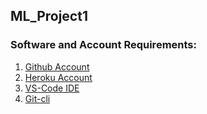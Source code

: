 ## ML_Project1

### Software and Account Requirements:

1. [Github Account](https://github.com)
2. [Heroku Account](https://dashboard.heroku.com/login)
3. [VS-Code IDE](https://code.visualstudio.com/download)
4. [Git-cli](https://git-scm.com/downloads)